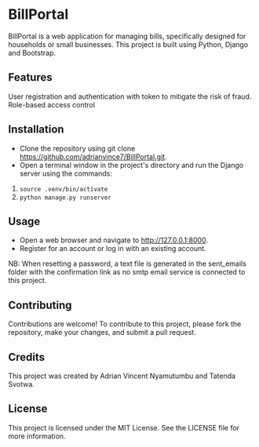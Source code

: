 # BillPortal

BillPortal is a web application for managing bills, specifically designed for households or small businesses. This project is built using Python, Django and Bootstrap.

## Features

User registration and authentication with token to mitigate the risk of fraud.
Role-based access control

## Installation

* Clone the repository using git clone https://github.com/adrianvince7/BillPortal.git.
* Open a terminal window in the project's directory and run the Django server using the commands: 
1.    `source .venv/bin/activate`
2.    `python manage.py runserver`

## Usage

* Open a web browser and navigate to http://127.0.0.1:8000.
* Register for an account or log in with an existing account.

NB: When resetting a password, a text file is generated in the sent_emails folder with the confirmation link as no smtp email service is connected to this project.


## Contributing

Contributions are welcome! To contribute to this project, please fork the repository, make your changes, and submit a pull request.

## Credits

This project was created by Adrian Vincent Nyamutumbu and Tatenda Svotwa.

## License

This project is licensed under the MIT License. See the LICENSE file for more information.

